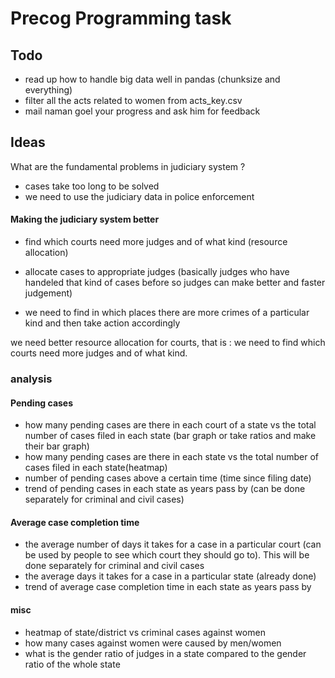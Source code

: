 # Precog Programming task

## Todo
- read up how to handle big data well in pandas (chunksize and everything)
- filter all the acts related to women from acts_key.csv
- mail naman goel your progress and ask him for feedback

## Ideas

What are the fundamental problems in judiciary system ?
- cases take too long to be solved
- we need to use the judiciary data in police enforcement

#### Making the judiciary system better
- find which courts need more judges and of what kind (resource allocation)

- allocate cases to appropriate judges (basically judges who have handeled
that kind of cases before so judges can make better and faster judgement)

- we need to find in which places there are more crimes of a particular kind
and then take action accordingly

we need better resource allocation for courts, that is : we need to find
which courts need more judges and of what kind.

### analysis

#### Pending cases
- how many pending cases are there in each court of a state vs the total
    number of cases filed in each state (bar graph or take ratios and make
    their bar graph)
- how many pending cases are there in each state vs the total number of
    cases filed in each state(heatmap)
- number of pending cases above a certain time (time since filing date)
- trend of pending cases in each state as years pass by (can be done
    separately for criminal and civil cases)

#### Average case completion time
- the average number of days it takes for a case in a particular court (can
    be used by people to see which court they should go to). This will be
    done separately for criminal and civil cases
- the average days it takes for a case in a particular state (already done)
- trend of average case completion time in each state as years pass by

#### misc
- heatmap of state/district vs criminal cases against women
- how many cases against women were caused by men/women
- what is the gender ratio of judges in a state compared to the gender
ratio of the whole state

